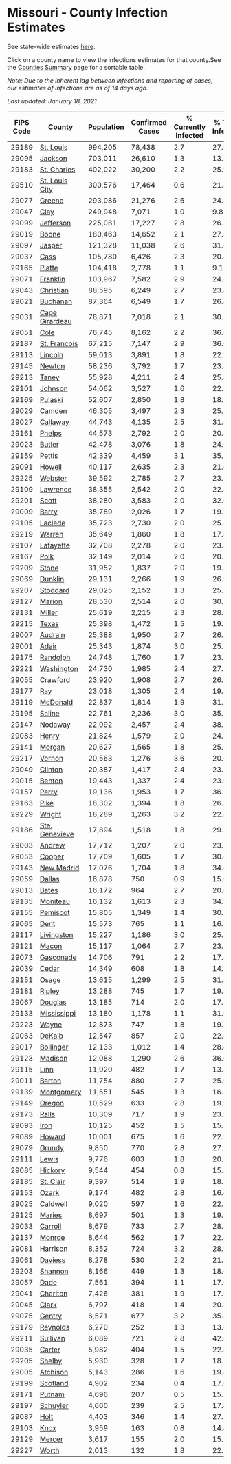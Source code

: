 # Missouri - County Infection Estimates

See state-wide estimates [here](/infections/us-mo).

Click on a county name to view the infections estimates for that county.See the [Counties Summary](/infections/summary-counties) page for a sortable table.

*Note: Due to the inherent lag between infections and reporting of cases, our estimates of infections are as of 14 days ago.*

*Last updated: January 18, 2021*

|   FIPS Code |                           County |   Population |   Confirmed Cases |   % Currently Infected |   % Total Infected |
|-------------|----------------------------------|--------------|-------------------|------------------------|--------------------|
|       29189 |           [St. Louis](st.-louis) |      994,205 |            78,438 |                    2.7 |               27.9 |
|       29095 |               [Jackson](jackson) |      703,011 |            26,610 |                    1.3 |               13.1 |
|       29183 |       [St. Charles](st.-charles) |      402,022 |            30,200 |                    2.2 |               25.9 |
|       29510 | [St. Louis City](st.-louis-city) |      300,576 |            17,464 |                    0.6 |               21.8 |
|       29077 |                 [Greene](greene) |      293,086 |            21,276 |                    2.6 |               24.3 |
|       29047 |                     [Clay](clay) |      249,948 |             7,071 |                    1.0 |                9.8 |
|       29099 |           [Jefferson](jefferson) |      225,081 |            17,227 |                    2.8 |               26.1 |
|       29019 |                   [Boone](boone) |      180,463 |            14,652 |                    2.1 |               27.8 |
|       29097 |                 [Jasper](jasper) |      121,328 |            11,038 |                    2.6 |               31.6 |
|       29037 |                     [Cass](cass) |      105,780 |             6,426 |                    2.3 |               20.4 |
|       29165 |                 [Platte](platte) |      104,418 |             2,778 |                    1.1 |                9.1 |
|       29071 |             [Franklin](franklin) |      103,967 |             7,582 |                    2.9 |               24.6 |
|       29043 |           [Christian](christian) |       88,595 |             6,249 |                    2.7 |               23.4 |
|       29021 |             [Buchanan](buchanan) |       87,364 |             6,549 |                    1.7 |               26.4 |
|       29031 | [Cape Girardeau](cape-girardeau) |       78,871 |             7,018 |                    2.1 |               30.3 |
|       29051 |                     [Cole](cole) |       76,745 |             8,162 |                    2.2 |               36.0 |
|       29187 |     [St. Francois](st.-francois) |       67,215 |             7,147 |                    2.9 |               36.0 |
|       29113 |               [Lincoln](lincoln) |       59,013 |             3,891 |                    1.8 |               22.7 |
|       29145 |                 [Newton](newton) |       58,236 |             3,792 |                    1.7 |               23.3 |
|       29213 |                   [Taney](taney) |       55,928 |             4,211 |                    2.4 |               25.4 |
|       29101 |               [Johnson](johnson) |       54,062 |             3,527 |                    1.6 |               22.7 |
|       29169 |               [Pulaski](pulaski) |       52,607 |             2,850 |                    1.8 |               18.2 |
|       29029 |                 [Camden](camden) |       46,305 |             3,497 |                    2.3 |               25.5 |
|       29027 |             [Callaway](callaway) |       44,743 |             4,135 |                    2.5 |               31.4 |
|       29161 |                 [Phelps](phelps) |       44,573 |             2,792 |                    2.0 |               20.8 |
|       29023 |                 [Butler](butler) |       42,478 |             3,076 |                    1.8 |               24.6 |
|       29159 |                 [Pettis](pettis) |       42,339 |             4,459 |                    3.1 |               35.7 |
|       29091 |                 [Howell](howell) |       40,117 |             2,635 |                    2.3 |               21.6 |
|       29225 |               [Webster](webster) |       39,592 |             2,785 |                    2.7 |               23.2 |
|       29109 |             [Lawrence](lawrence) |       38,355 |             2,542 |                    2.0 |               22.4 |
|       29201 |                   [Scott](scott) |       38,280 |             3,583 |                    2.0 |               32.6 |
|       29009 |                   [Barry](barry) |       35,789 |             2,026 |                    1.7 |               19.1 |
|       29105 |               [Laclede](laclede) |       35,723 |             2,730 |                    2.0 |               25.3 |
|       29219 |                 [Warren](warren) |       35,649 |             1,860 |                    1.8 |               17.8 |
|       29107 |           [Lafayette](lafayette) |       32,708 |             2,278 |                    2.0 |               23.8 |
|       29167 |                     [Polk](polk) |       32,149 |             2,014 |                    2.0 |               20.7 |
|       29209 |                   [Stone](stone) |       31,952 |             1,837 |                    2.0 |               19.1 |
|       29069 |               [Dunklin](dunklin) |       29,131 |             2,266 |                    1.9 |               26.9 |
|       29207 |             [Stoddard](stoddard) |       29,025 |             2,152 |                    1.3 |               25.7 |
|       29127 |                 [Marion](marion) |       28,530 |             2,514 |                    2.0 |               30.1 |
|       29131 |                 [Miller](miller) |       25,619 |             2,215 |                    2.3 |               28.9 |
|       29215 |                   [Texas](texas) |       25,398 |             1,472 |                    1.5 |               19.1 |
|       29007 |               [Audrain](audrain) |       25,388 |             1,950 |                    2.7 |               26.3 |
|       29001 |                   [Adair](adair) |       25,343 |             1,874 |                    3.0 |               25.1 |
|       29175 |             [Randolph](randolph) |       24,748 |             1,760 |                    1.7 |               23.7 |
|       29221 |         [Washington](washington) |       24,730 |             1,985 |                    2.4 |               27.1 |
|       29055 |             [Crawford](crawford) |       23,920 |             1,908 |                    2.7 |               26.7 |
|       29177 |                       [Ray](ray) |       23,018 |             1,305 |                    2.4 |               19.1 |
|       29119 |             [McDonald](mcdonald) |       22,837 |             1,814 |                    1.9 |               31.1 |
|       29195 |                 [Saline](saline) |       22,761 |             2,236 |                    3.0 |               35.2 |
|       29147 |               [Nodaway](nodaway) |       22,092 |             2,457 |                    2.4 |               38.1 |
|       29083 |                   [Henry](henry) |       21,824 |             1,579 |                    2.0 |               24.7 |
|       29141 |                 [Morgan](morgan) |       20,627 |             1,565 |                    1.8 |               25.2 |
|       29217 |                 [Vernon](vernon) |       20,563 |             1,276 |                    3.6 |               20.6 |
|       29049 |               [Clinton](clinton) |       20,387 |             1,417 |                    2.4 |               23.2 |
|       29015 |                 [Benton](benton) |       19,443 |             1,337 |                    2.4 |               23.0 |
|       29157 |                   [Perry](perry) |       19,136 |             1,953 |                    1.7 |               36.7 |
|       29163 |                     [Pike](pike) |       18,302 |             1,394 |                    1.8 |               26.2 |
|       29229 |                 [Wright](wright) |       18,289 |             1,263 |                    3.2 |               22.3 |
|       29186 | [Ste. Genevieve](ste.-genevieve) |       17,894 |             1,518 |                    1.8 |               29.1 |
|       29003 |                 [Andrew](andrew) |       17,712 |             1,207 |                    2.0 |               23.1 |
|       29053 |                 [Cooper](cooper) |       17,709 |             1,605 |                    1.7 |               30.6 |
|       29143 |         [New Madrid](new-madrid) |       17,076 |             1,704 |                    1.8 |               34.6 |
|       29059 |                 [Dallas](dallas) |       16,878 |               750 |                    0.9 |               15.0 |
|       29013 |                   [Bates](bates) |       16,172 |               964 |                    2.7 |               20.0 |
|       29135 |             [Moniteau](moniteau) |       16,132 |             1,613 |                    2.3 |               34.9 |
|       29155 |             [Pemiscot](pemiscot) |       15,805 |             1,349 |                    1.4 |               30.1 |
|       29065 |                     [Dent](dent) |       15,573 |               765 |                    1.1 |               16.2 |
|       29117 |         [Livingston](livingston) |       15,227 |             1,186 |                    3.0 |               25.8 |
|       29121 |                   [Macon](macon) |       15,117 |             1,064 |                    2.7 |               23.7 |
|       29073 |           [Gasconade](gasconade) |       14,706 |               791 |                    2.2 |               17.8 |
|       29039 |                   [Cedar](cedar) |       14,349 |               608 |                    1.8 |               14.3 |
|       29151 |                   [Osage](osage) |       13,615 |             1,299 |                    2.5 |               31.7 |
|       29181 |                 [Ripley](ripley) |       13,288 |               745 |                    1.7 |               19.4 |
|       29067 |               [Douglas](douglas) |       13,185 |               714 |                    2.0 |               17.8 |
|       29133 |       [Mississippi](mississippi) |       13,180 |             1,178 |                    1.1 |               31.6 |
|       29223 |                   [Wayne](wayne) |       12,873 |               747 |                    1.8 |               19.2 |
|       29063 |                 [DeKalb](dekalb) |       12,547 |               857 |                    2.0 |               22.8 |
|       29017 |           [Bollinger](bollinger) |       12,133 |             1,012 |                    1.4 |               28.4 |
|       29123 |               [Madison](madison) |       12,088 |             1,290 |                    2.6 |               36.0 |
|       29115 |                     [Linn](linn) |       11,920 |               482 |                    1.7 |               13.8 |
|       29011 |                 [Barton](barton) |       11,754 |               880 |                    2.7 |               25.0 |
|       29139 |         [Montgomery](montgomery) |       11,551 |               545 |                    1.3 |               16.1 |
|       29149 |                 [Oregon](oregon) |       10,529 |               633 |                    2.8 |               19.9 |
|       29173 |                   [Ralls](ralls) |       10,309 |               717 |                    1.9 |               23.9 |
|       29093 |                     [Iron](iron) |       10,125 |               452 |                    1.5 |               15.1 |
|       29089 |                 [Howard](howard) |       10,001 |               675 |                    1.6 |               22.9 |
|       29079 |                 [Grundy](grundy) |        9,850 |               770 |                    2.8 |               27.2 |
|       29111 |                   [Lewis](lewis) |        9,776 |               603 |                    1.8 |               20.7 |
|       29085 |               [Hickory](hickory) |        9,544 |               454 |                    0.8 |               15.8 |
|       29185 |           [St. Clair](st.-clair) |        9,397 |               514 |                    1.9 |               18.5 |
|       29153 |                   [Ozark](ozark) |        9,174 |               482 |                    2.8 |               16.6 |
|       29025 |             [Caldwell](caldwell) |        9,020 |               597 |                    1.6 |               22.3 |
|       29125 |                 [Maries](maries) |        8,697 |               501 |                    1.3 |               19.3 |
|       29033 |               [Carroll](carroll) |        8,679 |               733 |                    2.7 |               28.8 |
|       29137 |                 [Monroe](monroe) |        8,644 |               562 |                    1.7 |               22.4 |
|       29081 |             [Harrison](harrison) |        8,352 |               724 |                    3.2 |               28.9 |
|       29061 |               [Daviess](daviess) |        8,278 |               530 |                    2.2 |               21.2 |
|       29203 |               [Shannon](shannon) |        8,166 |               449 |                    1.3 |               18.6 |
|       29057 |                     [Dade](dade) |        7,561 |               394 |                    1.1 |               17.6 |
|       29041 |             [Chariton](chariton) |        7,426 |               381 |                    1.9 |               17.6 |
|       29045 |                   [Clark](clark) |        6,797 |               418 |                    1.4 |               20.3 |
|       29075 |                 [Gentry](gentry) |        6,571 |               677 |                    3.2 |               35.8 |
|       29179 |             [Reynolds](reynolds) |        6,270 |               252 |                    1.3 |               13.6 |
|       29211 |             [Sullivan](sullivan) |        6,089 |               721 |                    2.8 |               42.6 |
|       29035 |                 [Carter](carter) |        5,982 |               404 |                    1.5 |               22.8 |
|       29205 |                 [Shelby](shelby) |        5,930 |               328 |                    1.7 |               18.7 |
|       29005 |             [Atchison](atchison) |        5,143 |               286 |                    1.6 |               19.4 |
|       29199 |             [Scotland](scotland) |        4,902 |               234 |                    0.4 |               17.0 |
|       29171 |                 [Putnam](putnam) |        4,696 |               207 |                    0.5 |               15.5 |
|       29197 |             [Schuyler](schuyler) |        4,660 |               239 |                    2.5 |               17.4 |
|       29087 |                     [Holt](holt) |        4,403 |               346 |                    1.4 |               27.2 |
|       29103 |                     [Knox](knox) |        3,959 |               163 |                    0.8 |               14.4 |
|       29129 |                 [Mercer](mercer) |        3,617 |               155 |                    2.0 |               15.5 |
|       29227 |                   [Worth](worth) |        2,013 |               132 |                    1.8 |               22.1 |